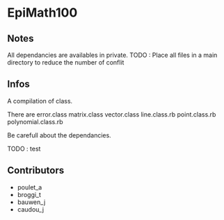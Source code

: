 EpiMath100
============

Notes
------
All dependancies are availables in private.
TODO : Place all files in a main directory to reduce the number of conflit

Infos
------
A compilation of class.

There are
error.class
matrix.class
vector.class
line.class.rb
point.class.rb
polynomial.class.rb

Be carefull about the dependancies.

TODO : test

Contributors
------
- poulet_a
- broggi_t
- bauwen_j
- caudou_j
